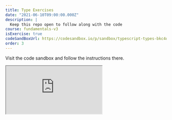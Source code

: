 ```yaml
---
title: Type Exercises
date: "2021-06-10T09:00:00.000Z"
description: |
  Keep this repo open to follow along with the code
course: fundamentals-v3
isExercise: true
codeSandBoxUrl: https://codesandbox.io/p/sandbox/typescript-types-bkc4qx?selection=%5B%7B%22endColumn%22%3A21%2C%22endLineNumber%22%3A146%2C%22startColumn%22%3A21%2C%22startLineNumber%22%3A146%7D%5D&file=%2Fsrc%2Ftyping.ts
order: 3
---
```


Visit the code sandbox and follow the instructions there.

<iframe src="https://codesandbox.io/p/sandbox/typescript-types-bkc4qx?selection=%5B%7B%22endColumn%22%3A21%2C%22endLineNumber%22%3A146%2C%22startColumn%22%3A21%2C%22startLineNumber%22%3A146%7D%5D&file=%2Fsrc%2Ftyping.ts"></iframe>
